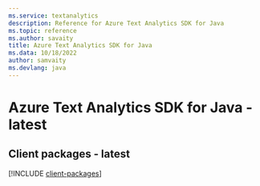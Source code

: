 ```yaml
---
ms.service: textanalytics
description: Reference for Azure Text Analytics SDK for Java
ms.topic: reference
ms.author: savaity
title: Azure Text Analytics SDK for Java
ms.data: 10/18/2022
author: samvaity
ms.devlang: java
---
```

# Azure Text Analytics SDK for Java - latest

## Client packages - latest
[!INCLUDE [client-packages](text-analytics-client-index.md)]